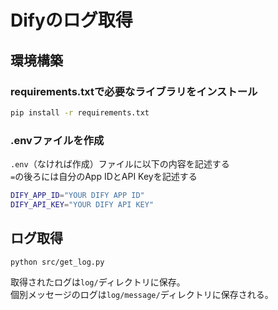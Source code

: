 # Difyのログ取得

## 環境構築

### requirements.txtで必要なライブラリをインストール

```bash
pip install -r requirements.txt
```

### .envファイルを作成

`.env`（なければ作成）ファイルに以下の内容を記述する  
`=`の後ろには自分のApp IDとAPI Keyを記述する

```bash
DIFY_APP_ID="YOUR DIFY APP ID"
DIFY_API_KEY="YOUR DIFY API KEY"
```

## ログ取得

```bash
python src/get_log.py
```

取得されたログは`log/`ディレクトリに保存。  
個別メッセージのログは`log/message/`ディレクトリに保存される。

